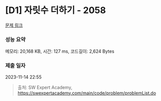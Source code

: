 # [D1] 자릿수 더하기 - 2058 

[문제 링크](https://swexpertacademy.com/main/code/problem/problemDetail.do?contestProbId=AV5QPRjqA10DFAUq) 

### 성능 요약

메모리: 20,168 KB, 시간: 127 ms, 코드길이: 2,624 Bytes

### 제출 일자

2023-11-14 22:55



> 출처: SW Expert Academy, https://swexpertacademy.com/main/code/problem/problemList.do